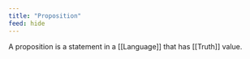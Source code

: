 ```yaml
---
title: "Proposition"
feed: hide
---
```


A proposition is a statement in a [[Language]] that has [[Truth]] value.